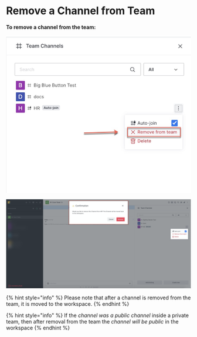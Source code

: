 # Remove a Channel from Team

**To remove a channel from the team:**

![](<../../../../../.gitbook/assets/image (361).png>)

![](<../../../../../.gitbook/assets/image (362).png>)

{% hint style="info" %}
Please note that after a channel is removed from the team, it is moved to the workspace.
{% endhint %}

{% hint style="info" %}
If the _channel was a public channel_ inside a private team, then after removal from the team the _channel will be public_ in the workspace
{% endhint %}
